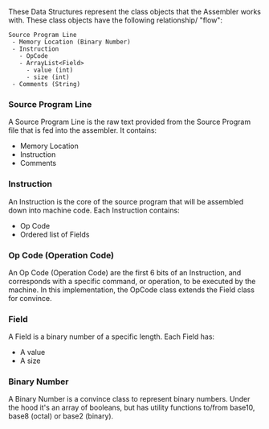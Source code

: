 These Data Structures represent the class objects that the Assembler works with.
These class objects have the following relationship/ "flow":

```
Source Program Line
 - Memory Location (Binary Number)
 - Instruction
   - OpCode
   - ArrayList<Field>
     - value (int)
     - size (int)
 - Comments (String) 
```

### Source Program Line

A Source Program Line is the raw text provided from the Source Program file that is fed into the assembler.
It contains:

- Memory Location
- Instruction
- Comments

### Instruction

An Instruction is the core of the source program that will be assembled down into machine code.
Each Instruction contains:

- Op Code
- Ordered list of Fields

### Op Code (Operation Code)

An Op Code (Operation Code) are the first 6 bits of an Instruction, and corresponds with a specific command, or
operation, to be executed by the machine.
In this implementation, the OpCode class extends the Field class for convince.

### Field

A Field is a binary number of a specific length. Each Field has:

- A value
- A size

### Binary Number

A Binary Number is a convince class to represent binary numbers.
Under the hood it's an array of booleans, but has utility functions to/from base10, base8 (octal) or base2 (binary).